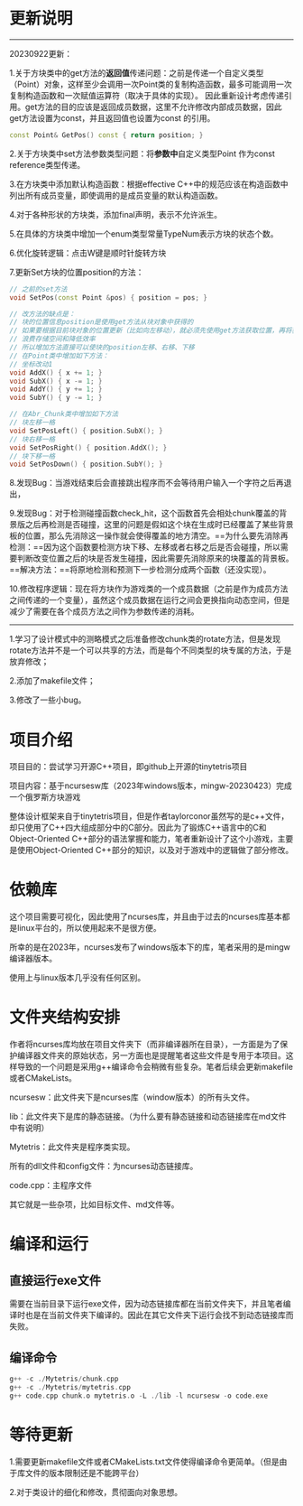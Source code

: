 # 更新说明

--------

20230922更新：

1.关于方块类中的get方法的**返回值**传递问题：之前是传递一个自定义类型（Point）对象，这样至少会调用一次Point类的复制构造函数，最多可能调用一次复制构造函数和一次赋值运算符（取决于具体的实现）。
因此重新设计考虑传递引用。get方法的目的应该是返回成员数据，这里不允许修改内部成员数据，因此get方法设置为const，并且返回值也设置为const 的引用。

```c++
const Point& GetPos() const { return position; }
```

2.关于方块类中set方法参数类型问题：将**参数中**自定义类型Point 作为const reference类型传递。

3.在方块类中添加默认构造函数：根据effective C++中的规范应该在构造函数中列出所有成员变量，即使调用的是成员变量的默认构造函数。

4.对于各种形状的方块类，添加final声明，表示不允许派生。

5.在具体的方块类中增加一个enum类型常量TypeNum表示方块的状态个数。

6.优化旋转逻辑：点击W键是顺时针旋转方块

7.更新Set方块的位置position的方法：

```c++
// 之前的set方法
void SetPos(const Point &pos) { position = pos; }

// 改方法的缺点是：
// 块的位置信息position是使用get方法从块对象中获得的
// 如果要根据目前块对象的位置更新（比如向左移动），就必须先使用get方法获取位置，再将获取的位置更新（比如x-1）作为参数传递
// 浪费存储空间和降低效率
// 所以增加方法直接可以使块的position左移、右移、下移
// 在Point类中增加如下方法：
// 坐标改动1
void AddX() { x += 1; }
void SubX() { x -= 1; }
void AddY() { y += 1; }
void SubY() { y -= 1; }

// 在Abr_Chunk类中增加如下方法
// 块左移一格
void SetPosLeft() { position.SubX(); }
// 块右移一格
void SetPosRight() { position.AddX(); }
// 块下移一格
void SetPosDown() { position.SubY(); }
```

8.发现Bug：当游戏结束后会直接跳出程序而不会等待用户输入一个字符之后再退出，

9.发现Bug：对于检测碰撞函数check_hit，这个函数首先会相处chunk覆盖的背景版之后再检测是否碰撞，这里的问题是假如这个块在生成时已经覆盖了某些背景板的位置，那么先消除这一操作就会使得覆盖的地方清空。==为什么要先消除再检测：==因为这个函数要检测方块下移、左移或者右移之后是否会碰撞，所以需要判断改变位置之后的块是否发生碰撞，因此需要先消除原来的块覆盖的背景板。==解决方法：==将原地检测和预测下一步检测分成两个函数（还没实现）。

10.修改程序逻辑：现在将方块作为游戏类的一个成员数据（之前是作为成员方法之间传递的一个变量），虽然这个成员数据在运行之间会更换指向动态空间，但是减少了需要在各个成员方法之间作为参数传递的消耗。





---------



1.学习了设计模式中的测略模式之后准备修改chunk类的rotate方法，但是发现rotate方法并不是一个可以共享的方法，而是每个不同类型的块专属的方法，于是放弃修改；

2.添加了makefile文件；

3.修改了一些小bug。

# 项目介绍

项目目的：尝试学习开源C++项目，即github上开源的tinytetris项目

项目内容：基于ncursesw库（2023年windows版本，mingw-20230423）完成一个俄罗斯方块游戏

整体设计框架来自于tinytetris项目，但是作者taylorconor虽然写的是c++文件，却只使用了C++四大组成部分中的C部分。因此为了锻炼C++语言中的C和Object-Oriented C++部分的语法掌握和能力，笔者重新设计了这个小游戏，主要是使用Object-Oriented C++部分的知识，以及对于游戏中的逻辑做了部分修改。

# 依赖库

这个项目需要可视化，因此使用了ncurses库，并且由于过去的ncurses库基本都是linux平台的，所以使用起来不是很方便。

所幸的是在2023年，ncurses发布了windows版本下的库，笔者采用的是mingw编译器版本。

使用上与linux版本几乎没有任何区别。

# 文件夹结构安排

作者将ncurses库均放在项目文件夹下（而非编译器所在目录），一方面是为了保护编译器文件夹的原始状态，另一方面也是提醒笔者这些文件是专用于本项目。这样导致的一个问题是采用g++编译命令会稍微有些复杂。笔者后续会更新makefile或者CMakeLists。

ncursesw：此文件夹下是ncurses库（window版本）的所有头文件。

lib：此文件夹下是库的静态链接。（为什么要有静态链接和动态链接库在md文件中有说明）

Mytetris：此文件夹是程序类实现。

所有的dll文件和config文件：为ncurses动态链接库。

code.cpp：主程序文件

其它就是一些杂项，比如目标文件、md文件等。

# 编译和运行

## 直接运行exe文件

需要在当前目录下运行exe文件，因为动态链接库都在当前文件夹下，并且笔者编译时也是在当前文件夹下编译的。因此在其它文件夹下运行会找不到动态链接库而失败。

## 编译命令

```c++
g++ -c ./Mytetris/chunk.cpp
g++ -c ./Mytetris/mytetris.cpp
g++ code.cpp chunk.o mytetris.o -L ./lib -l ncursesw -o code.exe
```

# 等待更新

1.需要更新makefile文件或者CMakeLists.txt文件使得编译命令更简单。（但是由于库文件的版本限制还是不能跨平台）

2.对于类设计的细化和修改，贯彻面向对象思想。











